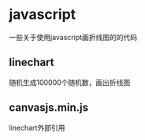 # javascript
一些关于使用javascript画折线图的的代码
## linechart
随机生成100000个随机数，画出折线图
## canvasjs.min.js
linechart外部引用
